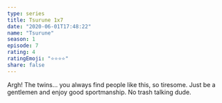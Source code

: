 ```yaml
---
type: series
title: Tsurune 1x7
date: "2020-06-01T17:48:22"
name: "Tsurune"
season: 1
episode: 7
rating: 4
ratingEmoji: "⭐️⭐️⭐️⭐️"
share: false
---
```


Argh! The twins... you always find people like this, so tiresome. Just be a gentlemen and enjoy good sportmanship. No trash talking dude.
